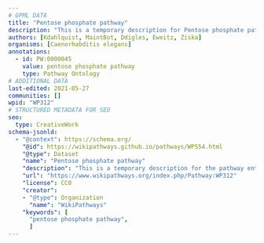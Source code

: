 ```yaml
---
# GPML DATA
title: "Pentose phosphate pathway"
description: "This is a temporary description for Pentose phosphate pathway"
authors: [Kdahlquist, MaintBot, Ddigles, Eweitz, Ziska]
organisms: [Caenorhabditis elegans]
annotations:
  - id: PW:0000045
    value: pentose phosphate pathway
    type: Pathway Ontology
# ADDITIONAL DATA
last-edited: 2021-05-27
communities: []
wpid: "WP312"
# STRUCTURED METADATA FOR SEO
seo:
  type: CreativeWork
schema-jsonld:
  - "@context": https://schema.org/
    "@id": https://wikipathways.github.io/pathways/WP554.html
    "@type": Dataset
    "name": "Pentose phosphate pathway"
    "description": "This is a temporary description for the pathway entitled: Pentose phosphate pathway"
    "url": "https://www.wikipathways.org/index.php/Pathway:WP312"
    "license": CC0
    "creator":
    - "@type": Organization
      "name": "WikiPathways"
    "keywords": [
      "pentose phosphate pathway",
      ]
---
```

